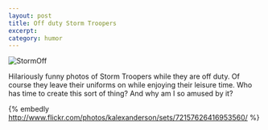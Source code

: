 ```yaml
---
layout: post
title: Off duty Storm Troopers
excerpt:
category: humor
---
```


![StormOff][]

Hilariously funny photos of Storm Troopers while they are off duty.  Of course they leave their uniforms on while enjoying their leisure time.  Who has time to create this sort of thing?  And why am I so amused by it?

{% embedly http://www.flickr.com/photos/kalexanderson/sets/72157626416953560/ %}

[StormOff]:http://i.imgur.com/LtGEK.jpg
